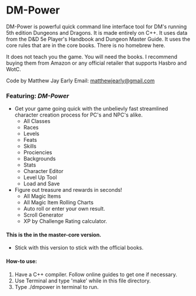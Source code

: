 # DM-Power
DM-Power is powerful quick command line interface tool for DM's running 5th edition Dungeons and Dragons. It is made entirely on C++. It uses data from the D&D 5e Player's Handbook and Dungeon Master Guide. It uses the core rules that are in the core books. There is no homebrew here. 

It does not teach you the game. You will need the books. I recommend buying them from Amazon or any official retailer that supports Hasbro and WotC.

Code by Matthew Jay Early 
Email: matthewjearly@gmail.com

### Featuring: *DM-Power*

* Get your game going quick with the unbelievly fast streamlined character creation process for PC's and NPC's alike.
   * All Classes 
   * Races 
   * Levels 
   * Feats 
   * Skills
   * Prociencies 
   * Backgrounds
   * Stats
   * Character Editor
   * Level Up Tool
   * Load and Save
* Figure out treasure and rewards in seconds!
   * All Magic Items
   * All Magic Item Rolling Charts
   * Auto roll or enter your own result.
   * Scroll Generator
   * XP by Challenge Rating calculator.

#### This is the in the master-core version.

* Stick with this version to stick with the official books.

#### How-to use:

1. Have a C++ compiler. Follow online guides to get one if necessary.
2. Use Terminal and type 'make' while in this file directory.
3. Type ./dmpower in terminal to run.
